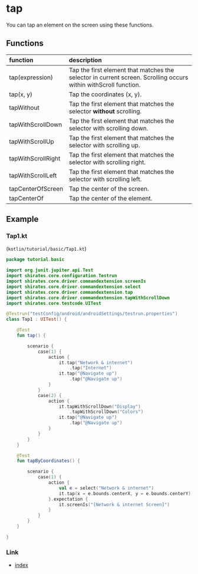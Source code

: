 # tap

You can tap an element on the screen using these functions.

## Functions

| function           | description                                                                                                     |
|:-------------------|:----------------------------------------------------------------------------------------------------------------|
| tap(expression)    | Tap the first element that matches the selector in current screen. Scrolling occurs within withScroll function. |
| tap(x, y)          | Tap the coordinates (x, y).                                                                                     |
| tapWithout         | Tap the first element that matches the selector **without** scrolling.                                          |
| tapWithScrollDown  | Tap the first element that matches the selector with scrolling down.                                            |
| tapWithScrollUp    | Tap the first element that matches the selector with scrolling up.                                              |
| tapWithScrollRight | Tap the first element that matches the selector with scrolling right.                                           |
| tapWithScrollLeft  | Tap the first element that matches the selector with scrolling left.                                            |
| tapCenterOfScreen  | Tap the center of the screen.                                                                                   |
| tapCenterOf        | Tap the center of the element.                                                                                  |

## Example

### Tap1.kt

(`kotlin/tutorial/basic/Tap1.kt`)

```kotlin
package tutorial.basic

import org.junit.jupiter.api.Test
import shirates.core.configuration.Testrun
import shirates.core.driver.commandextension.screenIs
import shirates.core.driver.commandextension.select
import shirates.core.driver.commandextension.tap
import shirates.core.driver.commandextension.tapWithScrollDown
import shirates.core.testcode.UITest

@Testrun("testConfig/android/androidSettings/testrun.properties")
class Tap1 : UITest() {

    @Test
    fun tap() {

        scenario {
            case(1) {
                action {
                    it.tap("Network & internet")
                        .tap("Internet")
                    it.tap("@Navigate up")
                        .tap("@Navigate up")
                }
            }
            case(2) {
                action {
                    it.tapWithScrollDown("Display")
                        .tapWithScrollDown("Colors")
                    it.tap("@Navigate up")
                        .tap("@Navigate up")
                }
            }
        }
    }

    @Test
    fun tapByCoordinates() {

        scenario {
            case(1) {
                action {
                    val e = select("Network & internet")
                    it.tap(x = e.bounds.centerX, y = e.bounds.centerY)
                }.expectation {
                    it.screenIs("[Network & internet Screen]")
                }
            }
        }
    }

}
```

### Link

- [index](../../../index.md)
